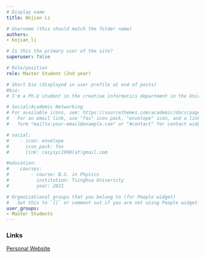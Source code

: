 ```yaml
---
# Display name
title: Bojian Li

# Username (this should match the folder name)
authors:
- bojian_li

# Is this the primary user of the site?
superuser: false

# Role/position
role: Master Student (2nd year)

# Short bio (displayed in user profile at end of posts)
#bio:
# I'm a Ph.D student in the creative informatics department in the University of Tokyo

# Social/Academic Networking
# For available icons, see: https://sourcethemes.com/academic/docs/page-builder/#icons
#   For an email link, use "fas" icon pack, "envelope" icon, and a link in the
#   form "mailto:your-email@example.com" or "#contact" for contact widget.

# social:
#    - icon: envelope
#      icon_pack: fas
#      link: caiyiyi1998(at)gmail.com

#education:
#    courses:
#        - course: B.S. in Physics
#          institution: Tsinghua University
#          year: 2021

# Organizational groups that you belong to (for People widget)
#   Set this to `[]` or comment out if you are not using People widget.
user_groups:
- Master Students
---
```


### Links
<a href="https://mdlin.github.io/Ayakura/">Personal Website<a>

